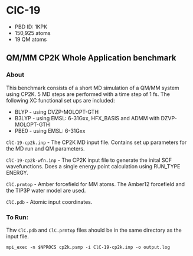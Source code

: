 # ClC-19

* PBD ID: 1KPK
* 150,925 atoms
* 19 QM atoms

## QM/MM CP2K Whole Application benchmark

### About

This benchmark consists of a short MD simulation of a QM/MM system using CP2K. 
5 MD steps are performed with a time step of 1 fs. The following XC functional
set ups are included:

* BLYP - using DVZP-MOLOPT-GTH
* B3LYP - using EMSL: 6-31Gxx, HFX_BASIS and ADMM with DZVP-MOLOPT-GTH
* PBE0 - using EMSL: 6-31Gxx


``ClC-19-cp2k.inp`` - The CP2K MD input file. Contains set up parameters for the MD run 
and QM parameters. 

``ClC-19-cp2k-wfn.inp`` - The CP2K input file to generate the inital SCF wavefunctions. Does
a single energy point calculation using RUN_TYPE ENERGY.

``ClC.prmtop`` - Amber forcefield for MM atoms. The Amber12 forcefield and
the TIP3P water model are used.

``ClC.pdb`` - Atomic input coordinates.




### To Run: 

Thw ``ClC.pdb`` and ``ClC.prmtop`` files ahould be in the same directory as the input file.

    mpi_exec -n $NPROCS cp2k.psmp -i ClC-19-cp2k.inp -o output.log

